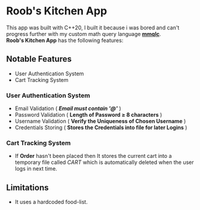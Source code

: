 # Roob's Kitchen App
This app was built with C++20, I built it because i was bored and can't progress further with my custom math query language [**mmqlc**](https:\\www.github.com\MTalha-Codes\mmqlc).
</br>**Roob's Kitchen App** has the following features:
## Notable Features 
- User Authentication System
- Cart Tracking System

### User Authentication System
- Email Validation (  ***Email must contain '@'***  )
- Password Validation ( **Length of Password $\geq$ 8 characters** )
- Username Validation ( **Verify the Uniqueness of Chosen Username** )
- Credentials Storing ( **Stores the Credentials into file for later Logins** )

### Cart Tracking System
- If **Order** hasn't been placed then It stores the current cart into a temporary file called *CART* which is automatically deleted when the user logs in next time.

## Limitations
- It uses a hardcoded food-list.
